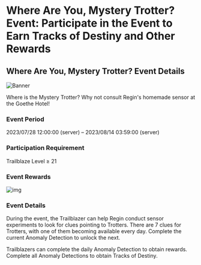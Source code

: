 # Where Are You, Mystery Trotter? Event: Participate in the Event to Earn Tracks of Destiny and Other Rewards
## Where Are You, Mystery Trotter? Event Details
![Banner](https://sdk.hoyoverse.com/upload/ann/2023/06/29/52d278eca1c8374e12d7ed85397c3c57_3584265631513552737.png)

Where is the Mystery Trotter? Why not consult Regin's homemade sensor at the Goethe Hotel!

### Event Period

2023/07/28 12:00:00 (server) – 2023/08/14 03:59:00 (server)

### Participation Requirement

Trailblaze Level ≥ 21

### Event Rewards

![img](https://sdk.hoyoverse.com/upload/ann/2023/07/05/abb0fb94bbce6745026c72e5c37acf7d_7918481958848242757.png)

### Event Details

During the event, the Trailblazer can help Regin conduct sensor experiments to look for clues pointing to Trotters. There are 7 clues for Trotters, with one of them becoming available every day. Complete the current Anomaly Detection to unlock the next.

Trailblazers can complete the daily Anomaly Detection to obtain rewards. Complete all Anomaly Detections to obtain Tracks of Destiny.
